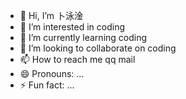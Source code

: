 - 👋 Hi, I’m 卜泳淦
- 👀 I’m interested in coding
- 🌱 I’m currently learning coding
- 💞️ I’m looking to collaborate on coding
- 📫 How to reach me qq mail
- 😄 Pronouns: ...
- ⚡ Fun fact: ...

<!---
hurricanelittlebun/hurricanelittlebun is a ✨ special ✨ repository because its `README.md` (this file) appears on your GitHub profile.
You can click the Preview link to take a look at your changes.
--->
